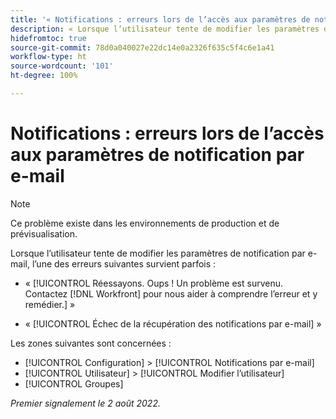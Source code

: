 ```yaml
---
title: '« Notifications : erreurs lors de l’accès aux paramètres de notification par e-mail »'
description: « Lorsque l’utilisateur tente de modifier les paramètres de notification par e-mail, une erreur survient parfois. »
hidefromtoc: true
source-git-commit: 78d0a040027e22dc14e0a2326f635c5f4c6e1a41
workflow-type: ht
source-wordcount: '101'
ht-degree: 100%

---
```



# Notifications : erreurs lors de l’accès aux paramètres de notification par e-mail

>[!NOTE]
>
>Ce problème existe dans les environnements de production et de prévisualisation.

Lorsque l’utilisateur tente de modifier les paramètres de notification par e-mail, l’une des erreurs suivantes survient parfois :

* « [!UICONTROL Réessayons. Oups ! Un problème est survenu. Contactez [!DNL Workfront] pour nous aider à comprendre l’erreur et y remédier.] »

* « [!UICONTROL Échec de la récupération des notifications par e-mail] »

Les zones suivantes sont concernées :

* [!UICONTROL Configuration] > [!UICONTROL Notifications par e-mail]
* [!UICONTROL Utilisateur] > [!UICONTROL Modifier l’utilisateur]
* [!UICONTROL Groupes]

_Premier signalement le 2 août 2022._

